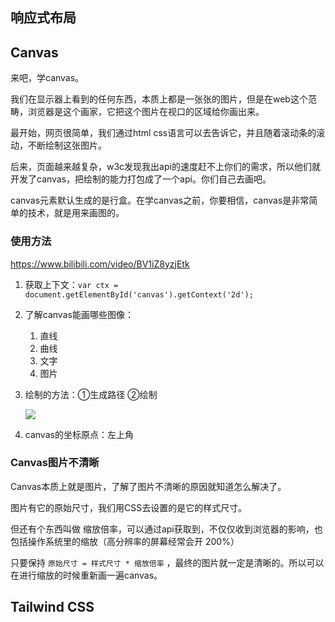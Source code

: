 ## 响应式布局 

## Canvas
来吧，学canvas。

我们在显示器上看到的任何东西，本质上都是一张张的图片，但是在web这个范畴，浏览器是这个画家，它把这个图片在视口的区域给你画出来。

最开始，网页很简单，我们通过html css语言可以去告诉它，并且随着滚动条的滚动，不断绘制这张图片。

后来，页面越来越复杂，w3c发现我出api的速度赶不上你们的需求，所以他们就开发了canvas，把绘制的能力打包成了一个api。你们自己去画吧。

canvas元素默认生成的是行盒。在学canvas之前，你要相信，canvas是非常简单的技术，就是用来画图的。

### 使用方法

https://www.bilibili.com/video/BV1iZ8yzjEtk

1. 获取上下文：`var ctx = document.getElementById('canvas').getContext('2d');`
2. 了解canvas能画哪些图像：
   1. 直线
   2. 曲线
   3. 文字
   4. 图片
3. 绘制的方法：①生成路径 ②绘制
   
   ![](https://pic1.imgdb.cn/item/689b166c58cb8da5c81ecd48.png)

4. canvas的坐标原点：左上角


### Canvas图片不清晰

Canvas本质上就是图片，了解了图片不清晰的原因就知道怎么解决了。

图片有它的原始尺寸，我们用CSS去设置的是它的样式尺寸。

但还有个东西叫做 缩放倍率，可以通过api获取到，不仅仅收到浏览器的影响，也包括操作系统里的缩放（高分辨率的屏幕经常会开 200%）

只要保持 `原始尺寸 = 样式尺寸 * 缩放倍率` ，最终的图片就一定是清晰的。所以可以在进行缩放的时候重新画一遍canvas。


## Tailwind CSS


